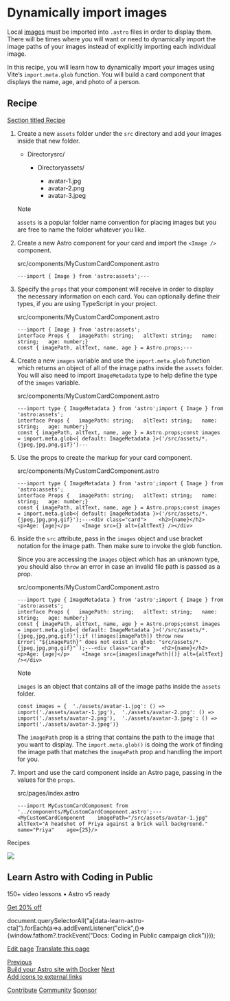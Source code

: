 Dynamically import images
=========================

Local [images](/en/guides/images/) must be imported into `.astro` files in order to display them. There will be times where you will want or need to dynamically import the image paths of your images instead of explicitly importing each individual image.

In this recipe, you will learn how to dynamically import your images using Vite’s `import.meta.glob` function. You will build a card component that displays the name, age, and photo of a person.

Recipe
------

[Section titled Recipe](#recipe)

1.  Create a new `assets` folder under the `src` directory and add your images inside that new folder.
    
    *   Directorysrc/
        
        *   Directoryassets/
            
            *   avatar-1.jpg
            *   avatar-2.png
            *   avatar-3.jpeg
            
        
    
    Note
    
    `assets` is a popular folder name convention for placing images but you are free to name the folder whatever you like.
    
2.  Create a new Astro component for your card and import the `<Image />` component.
    
    src/components/MyCustomCardComponent.astro
    
        ---import { Image } from 'astro:assets';---
    
3.  Specify the `props` that your component will receive in order to display the necessary information on each card. You can optionally define their types, if you are using TypeScript in your project.
    
    src/components/MyCustomCardComponent.astro
    
        ---import { Image } from 'astro:assets';
        interface Props {   imagePath: string;   altText: string;   name: string;   age: number;}
        const { imagePath, altText, name, age } = Astro.props;---
    
4.  Create a new `images` variable and use the `import.meta.glob` function which returns an object of all of the image paths inside the `assets` folder. You will also need to import `ImageMetadata` type to help define the type of the `images` variable.
    
    src/components/MyCustomCardComponent.astro
    
        ---import type { ImageMetadata } from 'astro';import { Image } from 'astro:assets';
        interface Props {   imagePath: string;   altText: string;   name: string;   age: number;}
        const { imagePath, altText, name, age } = Astro.props;const images = import.meta.glob<{ default: ImageMetadata }>('/src/assets/*.{jpeg,jpg,png,gif}')---
    
5.  Use the props to create the markup for your card component.
    
    src/components/MyCustomCardComponent.astro
    
        ---import type { ImageMetadata } from 'astro';import { Image } from 'astro:assets';
        interface Props {   imagePath: string;   altText: string;   name: string;   age: number;}
        const { imagePath, altText, name, age } = Astro.props;const images = import.meta.glob<{ default: ImageMetadata }>('/src/assets/*.{jpeg,jpg,png,gif}');---<div class="card">    <h2>{name}</h2>    <p>Age: {age}</p>    <Image src={} alt={altText} /></div>
    
6.  Inside the `src` attribute, pass in the `images` object and use bracket notation for the image path. Then make sure to invoke the glob function.
    
    Since you are accessing the `images` object which has an unknown type, you should also `throw` an error in case an invalid file path is passed as a prop.
    
    src/components/MyCustomCardComponent.astro
    
        ---import type { ImageMetadata } from 'astro';import { Image } from 'astro:assets';
        interface Props {   imagePath: string;   altText: string;   name: string;   age: number;}
        const { imagePath, altText, name, age } = Astro.props;const images = import.meta.glob<{ default: ImageMetadata }>('/src/assets/*.{jpeg,jpg,png,gif}');if (!images[imagePath]) throw new Error(`"${imagePath}" does not exist in glob: "src/assets/*.{jpeg,jpg,png,gif}"`);---<div class="card">    <h2>{name}</h2>    <p>Age: {age}</p>    <Image src={images[imagePath]()} alt={altText} /></div>
    
    Note
    
    `images` is an object that contains all of the image paths inside the `assets` folder.
    
        const images = {  './assets/avatar-1.jpg': () => import('./assets/avatar-1.jpg'),  './assets/avatar-2.png': () => import('./assets/avatar-2.png'),  './assets/avatar-3.jpeg': () => import('./assets/avatar-3.jpeg')}
    
    The `imagePath` prop is a string that contains the path to the image that you want to display. The `import.meta.glob()` is doing the work of finding the image path that matches the `imagePath` prop and handling the import for you.
    
7.  Import and use the card component inside an Astro page, passing in the values for the `props`.
    
    src/pages/index.astro
    
        ---import MyCustomCardComponent from '../components/MyCustomCardComponent.astro';---<MyCustomCardComponent    imagePath="/src/assets/avatar-1.jpg"    altText="A headshot of Priya against a brick wall background."    name="Priya"    age={25}/>
    

Recipes

![](/_astro/CodingInPublic.DpaYu7Qd_5sx41.webp)

Learn Astro with **Coding in Public**
-------------------------------------

150+ video lessons • Astro v5 ready

[Get 20% off](https://learnastro.dev?code=ASTRO_PROMO)

document.querySelectorAll("a\[data-learn-astro-cta\]").forEach(a=>a.addEventListener("click",()=>{window.fathom?.trackEvent("Docs: Coding in Public campaign click")}));

[Edit page](https://github.com/withastro/docs/edit/main/src/content/docs/en/recipes/dynamically-importing-images.mdx) [Translate this page](https://contribute.docs.astro.build/guides/i18n/)

[Previous  
Build your Astro site with Docker](/en/recipes/docker/) [Next  
Add icons to external links](/en/recipes/external-links/)

[Contribute](/en/contribute/) [Community](https://astro.build/chat) [Sponsor](https://opencollective.com/astrodotbuild)